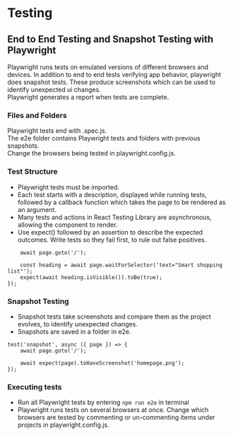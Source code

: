 # Testing

## End to End Testing and Snapshot Testing with Playwright

Playwright runs tests on emulated versions of different browsers and devices. In addition to end to end tests verifying app behavior, playwright does snapshot tests. These produce screenshots which can be used to identify unexpected ui changes.  
Playwright generates a report when tests are complete.

### Files and Folders

Playwright tests end with .spec.js.  
The e2e folder contains Playwright tests and folders with previous snapshots.  
Change the browsers being tested in playwright.config.js.

### Test Structure

- Playwright tests must be imported.
- Each test starts with a description, displayed while running tests, followed by a callback function which takes the page to be rendered as an argument.
- Many tests and actions in React Testing Library are asynchronous, allowing the component to render.
- Use expect() followed by an assertion to describe the expected outcomes. Write tests so they fail first, to rule out false positives.

```test('has heading', async ({ page }) => {
	await page.goto('/');

	const heading = await page.waitForSelector('text="Smart shopping list"');
	expect(await heading.isVisible()).toBe(true);
});
```

### Snapshot Testing

- Snapshot tests take screenshots and compare them as the project evolves, to identify unexpected changes.
- Snapshots are saved in a folder in e2e.

```
test('snapshot', async ({ page }) => {
	await page.goto('/');

	await expect(page).toHaveScreenshot('homepage.png');
});
```

### Executing tests

- Run all Playwright tests by entering `npm run e2e` in terminal
- Playwright runs tests on several browsers at once. Change which browsers are tested by commenting or un-commenting items under projects in playwright.config.js.
